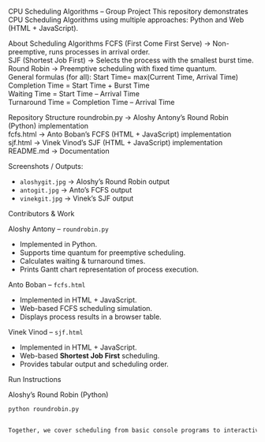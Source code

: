  CPU Scheduling Algorithms – Group Project
This repository demonstrates CPU Scheduling Algorithms using multiple approaches: Python and Web (HTML + JavaScript).

 About Scheduling Algorithms
FCFS (First Come First Serve) → Non-preemptive, runs processes in arrival order.  
SJF (Shortest Job First) → Selects the process with the smallest burst time.  
Round Robin → Preemptive scheduling with fixed time quantum.  
General formulas (for all):
Start Time= max(Current Time, Arrival Time)  
Completion Time = Start Time + Burst Time  
Waiting Time = Start Time – Arrival Time  
Turnaround Time = Completion Time – Arrival Time  

 Repository Structure
roundrobin.py → Aloshy Antony’s Round Robin (Python) implementation  
fcfs.html → Anto Boban’s FCFS (HTML + JavaScript) implementation  
sjf.html → Vinek Vinod’s SJF (HTML + JavaScript) implementation  
README.md → Documentation  

Screenshots / Outputs: 
- `aloshygit.jpg` → Aloshy’s Round Robin output  
- `antogit.jpg` → Anto’s FCFS output  
- `vinekgit.jpg` → Vinek’s SJF output  

Contributors & Work

 Aloshy Antony – `roundrobin.py`
- Implemented in Python.  
- Supports time quantum for preemptive scheduling.  
- Calculates waiting & turnaround times.  
- Prints Gantt chart representation of process execution.  

 Anto Boban – `fcfs.html`
- Implemented in HTML + JavaScript.  
- Web-based FCFS scheduling simulation.  
- Displays process results in a browser table.  

Vinek Vinod – `sjf.html`
- Implemented in HTML + JavaScript.  
- Web-based **Shortest Job First** scheduling.  
- Provides tabular output and scheduling order.  

 Run Instructions

 Aloshy’s Round Robin (Python)
```bash
python roundrobin.py


Together, we cover scheduling from basic console programs to interactive web apps and professional visualizations.
